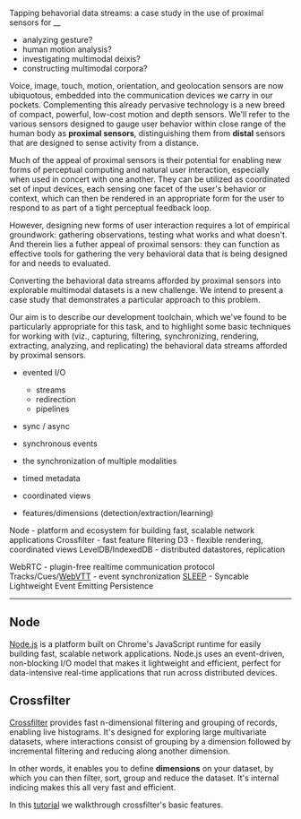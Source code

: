 Tapping behavorial data streams: a case study in the use of proximal sensors for __

* analyzing gesture?
* human motion analysis?
* investigating multimodal deixis?
* constructing multimodal corpora?

Voice, image, touch, motion, orientation, and geolocation sensors are now ubiquotous, embedded into the communication devices we carry in our pockets.  Complementing this already pervasive technology is a new breed of compact, powerful, low-cost motion and depth sensors.  We'll refer to the various sensors designed to gauge user behavior within close range of the human body as **proximal sensors**, distinguishing them from **distal** sensors that are designed to sense activity from a distance.

Much of the appeal of proximal sensors is their potential for enabling new
forms of perceptual computing and natural user interaction, especially when
used in concert with one another.  They can be utilized as coordinated set of input devices, each sensing one facet of the user's behavior or context, which can then be rendered in an appropriate form for the user to respond to as part of a tight perceptual feedback loop. 

However, designing new forms of user interaction requires a lot of empirical
groundwork: gathering observations, testing what works and what doesn't.
And therein lies a futher appeal of proximal sensors: they can function
as effective tools for gathering the very behavioral data that is being designed for and needs to evaluated.

Converting the behavioral data streams afforded by proximal sensors into
explorable multimodal datasets is a new challenge. We intend to present a case study that demonstrates a particular approach to this problem.

Our aim is to describe our development toolchain, which we've found to be particularly appropriate for this task, and to highlight some basic techniques for working with (viz., capturing, filtering, synchronizing, rendering, extracting, analyzing, and replicating) the behavioral data streams afforded by proximal sensors.



* evented I/O
  * streams
  * redirection
  * pipelines

* sync / async

* synchronous events
* the synchronization of multiple modalities
* timed metadata
* coordinated views
* features/dimensions (detection/extraction/learning)


Node - platform and ecosystem for building fast, scalable network applications
Crossfilter - fast feature filtering
D3 - flexible rendering, coordinated views
LevelDB/IndexedDB - distributed datastores, replication

WebRTC - plugin-free realtime communication protocol
Tracks/Cues/[WebVTT](https://developer.mozilla.org/en-US/docs/HTML/WebVTT) -
event synchronization
[SLEEP](http://bl.ocks.org/joyrexus/7643968) - Syncable Lightweight Event Emitting Persistence

---

## Node

[Node.js](http://nodejs.org/) is a platform built on Chrome's JavaScript runtime for easily building fast, scalable network applications. Node.js uses an event-driven, non-blocking I/O model that makes it lightweight and efficient, perfect for data-intensive real-time applications that run across distributed devices.


## Crossfilter

[Crossfilter](https://gist.github.com/joyrexus/7439256/) provides fast n-dimensional filtering and grouping of records, enabling live histograms.  It's designed for exploring large multivariate datasets, where interactions consist of grouping by a dimension followed by incremental filtering and reducing along another dimension.

In other words, it enables you to define **dimensions** on your dataset, by
which you can then filter, sort, group and reduce the dataset. It's internal
indicing makes this all very fast and efficient.

In this [tutorial](http://bl.ocks.org/joyrexus/7439256) we walkthrough
crossfilter's basic features.

